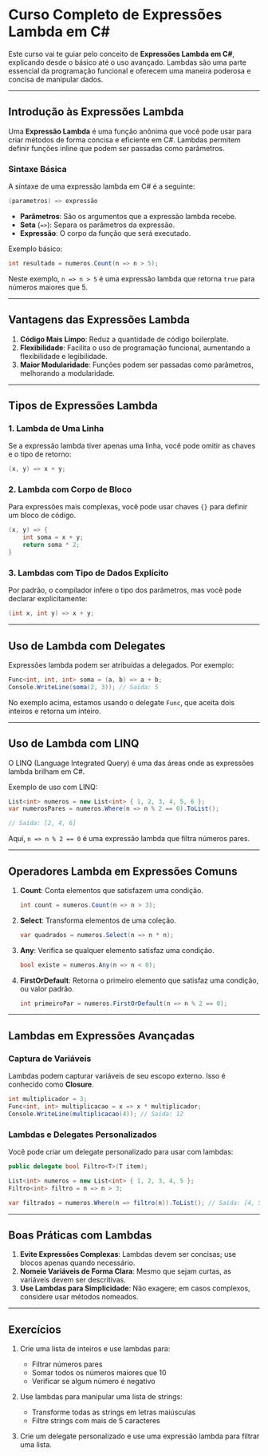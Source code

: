 
# Curso Completo de Expressões Lambda em C#

Este curso vai te guiar pelo conceito de **Expressões Lambda em C#**, explicando desde o básico até o uso avançado. Lambdas são uma parte essencial da programação funcional e oferecem uma maneira poderosa e concisa de manipular dados.

---

## Introdução às Expressões Lambda

Uma **Expressão Lambda** é uma função anônima que você pode usar para criar métodos de forma concisa e eficiente em C#. Lambdas permitem definir funções inline que podem ser passadas como parâmetros.

### Sintaxe Básica

A sintaxe de uma expressão lambda em C# é a seguinte:

```csharp
(parametros) => expressão
```

- **Parâmetros**: São os argumentos que a expressão lambda recebe.
- **Seta** (`=>`): Separa os parâmetros da expressão.
- **Expressão**: O corpo da função que será executado.

Exemplo básico:

```csharp
int resultado = numeros.Count(n => n > 5);
```

Neste exemplo, `n => n > 5` é uma expressão lambda que retorna `true` para números maiores que 5.

---

## Vantagens das Expressões Lambda

1. **Código Mais Limpo**: Reduz a quantidade de código boilerplate.
2. **Flexibilidade**: Facilita o uso de programação funcional, aumentando a flexibilidade e legibilidade.
3. **Maior Modularidade**: Funções podem ser passadas como parâmetros, melhorando a modularidade.

---

## Tipos de Expressões Lambda

### 1. Lambda de Uma Linha

Se a expressão lambda tiver apenas uma linha, você pode omitir as chaves e o tipo de retorno:

```csharp
(x, y) => x + y;
```

### 2. Lambda com Corpo de Bloco

Para expressões mais complexas, você pode usar chaves `{}` para definir um bloco de código.

```csharp
(x, y) => {
    int soma = x + y;
    return soma * 2;
}
```

### 3. Lambdas com Tipo de Dados Explícito

Por padrão, o compilador infere o tipo dos parâmetros, mas você pode declarar explicitamente:

```csharp
(int x, int y) => x + y;
```

---

## Uso de Lambda com Delegates

Expressões lambda podem ser atribuídas a delegados. Por exemplo:

```csharp
Func<int, int, int> soma = (a, b) => a + b;
Console.WriteLine(soma(2, 3)); // Saída: 5
```

No exemplo acima, estamos usando o delegate `Func`, que aceita dois inteiros e retorna um inteiro.

---

## Uso de Lambda com LINQ

O LINQ (Language Integrated Query) é uma das áreas onde as expressões lambda brilham em C#.

Exemplo de uso com LINQ:

```csharp
List<int> numeros = new List<int> { 1, 2, 3, 4, 5, 6 };
var numerosPares = numeros.Where(n => n % 2 == 0).ToList();

// Saída: [2, 4, 6]
```

Aqui, `n => n % 2 == 0` é uma expressão lambda que filtra números pares.

---

## Operadores Lambda em Expressões Comuns

1. **Count**: Conta elementos que satisfazem uma condição.

    ```csharp
    int count = numeros.Count(n => n > 3);
    ```

2. **Select**: Transforma elementos de uma coleção.

    ```csharp
    var quadrados = numeros.Select(n => n * n);
    ```

3. **Any**: Verifica se qualquer elemento satisfaz uma condição.

    ```csharp
    bool existe = numeros.Any(n => n < 0);
    ```

4. **FirstOrDefault**: Retorna o primeiro elemento que satisfaz uma condição, ou valor padrão.

    ```csharp
    int primeiroPar = numeros.FirstOrDefault(n => n % 2 == 0);
    ```

---

## Lambdas em Expressões Avançadas

### Captura de Variáveis

Lambdas podem capturar variáveis de seu escopo externo. Isso é conhecido como **Closure**.

```csharp
int multiplicador = 3;
Func<int, int> multiplicacao = x => x * multiplicador;
Console.WriteLine(multiplicacao(4)); // Saída: 12
```

### Lambdas e Delegates Personalizados

Você pode criar um delegate personalizado para usar com lambdas:

```csharp
public delegate bool Filtro<T>(T item);

List<int> numeros = new List<int> { 1, 2, 3, 4, 5 };
Filtro<int> filtro = n => n > 3;

var filtrados = numeros.Where(n => filtro(n)).ToList(); // Saída: [4, 5]
```

---

## Boas Práticas com Lambdas

1. **Evite Expressões Complexas**: Lambdas devem ser concisas; use blocos apenas quando necessário.
2. **Nomeie Variáveis de Forma Clara**: Mesmo que sejam curtas, as variáveis devem ser descritivas.
3. **Use Lambdas para Simplicidade**: Não exagere; em casos complexos, considere usar métodos nomeados.

---

## Exercícios

1. Crie uma lista de inteiros e use lambdas para:
    - Filtrar números pares
    - Somar todos os números maiores que 10
    - Verificar se algum número é negativo

2. Use lambdas para manipular uma lista de strings:
    - Transforme todas as strings em letras maiúsculas
    - Filtre strings com mais de 5 caracteres

3. Crie um delegate personalizado e use uma expressão lambda para filtrar uma lista.
